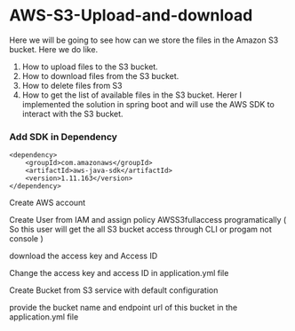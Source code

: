 # AWS-S3-Upload-and-download

 Here we  will be going to see how can we store the files in the Amazon S3 bucket.
Here we do like.
1. How to upload files to the S3 bucket.
2. How to download files from the S3 bucket.
3. How to delete files from S3
4. How to get the list of available files in the S3 bucket.
Herer I  implemented the solution in spring boot and will use the AWS SDK to interact with the S3 bucket.


### Add SDK in Dependency 

```
<dependency>
    <groupId>com.amazonaws</groupId>
    <artifactId>aws-java-sdk</artifactId>
    <version>1.11.163</version>
</dependency>

```


Create AWS account

Create User from IAM and assign policy AWSS3fullaccess programatically ( So this user will get the all S3 bucket access through CLI or progam not console )

download the access key and Access ID

Change the access key and access ID in application.yml file

Create Bucket from S3 service with default configuration

provide the bucket name and endpoint url of this bucket in the application.yml file
